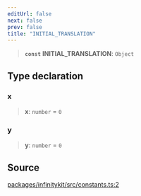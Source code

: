 ```yaml
---
editUrl: false
next: false
prev: false
title: "INITIAL_TRANSLATION"
---
```


> **`const`** **INITIAL\_TRANSLATION**: `Object`

## Type declaration

### x

> **x**: `number` = `0`

### y

> **y**: `number` = `0`

## Source

[packages/infinitykit/src/constants.ts:2](https://github.com/nodenogg-in/alpha-p2p/blob/8383a4b/packages/infinitykit/src/constants.ts#L2)
